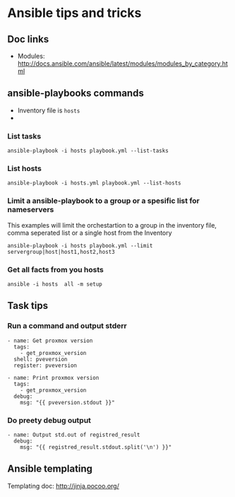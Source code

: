 # Ansible tips and tricks
## Doc links
- Modules: http://docs.ansible.com/ansible/latest/modules/modules_by_category.html

## ansible-playbooks commands
- Inventory file is `hosts`
-
### List tasks
```
ansible-playbook -i hosts playbook.yml --list-tasks
```

### List hosts
```
ansible-playbook -i hosts.yml playbook.yml --list-hosts
```

### Limit a ansible-playbook to a group or a spesific list for nameservers
This examples will limit the orchestartion to a group in the inventory file, comma seperated list or a single host from the Inventory
```
ansible-playbook -i hosts playbook.yml --limit servergroup|host|host1,host2,host3
```

### Get all facts from you hosts
```
ansible -i hosts  all -m setup
```

## Task tips

### Run a command and output stderr
```
- name: Get proxmox version
  tags:
    - get_proxmox_version
  shell: pveversion
  register: pveversion

- name: Print proxmox version
  tags:
    - get_proxmox_version
  debug:
    msg: "{{ pveversion.stdout }}"
```
### Do preety debug output
```
- name: Output std.out of registred_result
  debug:
    msg: "{{ registred_result.stdout.split('\n') }}" 
```

## Ansible templating
Templating doc: http://jinja.pocoo.org/

